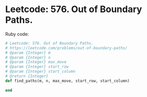 # Leetcode: 576. Out of Boundary Paths.


Ruby code:
```Ruby
# Leetcode: 576. Out of Boundary Paths.
# https://leetcode.com/problems/out-of-boundary-paths/
# @param {Integer} m
# @param {Integer} n
# @param {Integer} max_move
# @param {Integer} start_row
# @param {Integer} start_column
# @return {Integer}
def find_paths(m, n, max_move, start_row, start_column)
    
end

```
